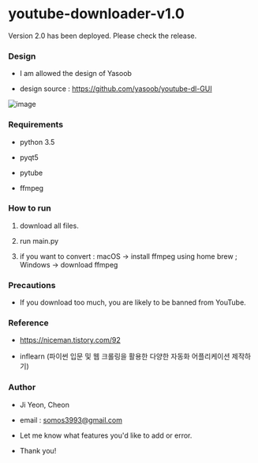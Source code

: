# youtube-downloader-v1.0

Version 2.0 has been deployed. Please check the release.

### Design

+ I am allowed the design of Yasoob

+ design source : https://github.com/yasoob/youtube-dl-GUI

![image](https://user-images.githubusercontent.com/45894275/52190625-7b8a5180-2883-11e9-9ef3-b311f7606a9c.png)

### Requirements

+ python 3.5

+ pyqt5 

+ pytube 

+ ffmpeg


### How to run



1. download all files.


2. run main.py


3. if you want to convert : macOS -> install ffmpeg using home brew ; Windows -> download ffmpeg


### Precautions


+ If you download too much, you are likely to be banned from YouTube.

### Reference

+ https://niceman.tistory.com/92

+ inflearn (파이썬 입문 및 웹 크롤링을 활용한 다양한 자동화 어플리케이션 제작하기)

### Author

+ Ji Yeon, Cheon 

+ email : somos3993@gmail.com

+ Let me know what features you'd like to add or error.

+ Thank you!








